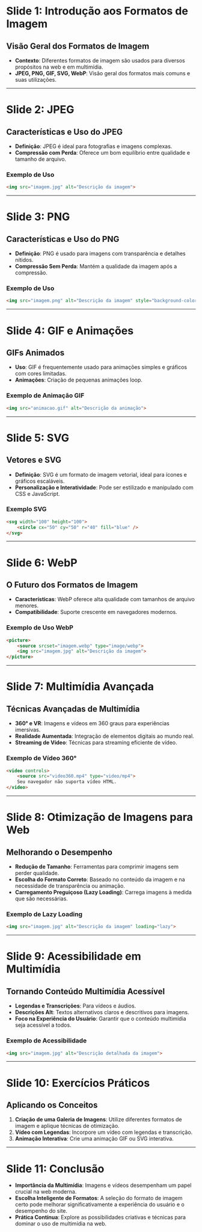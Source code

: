 # Slide 1: Introdução aos Formatos de Imagem

## Visão Geral dos Formatos de Imagem

- **Contexto**: Diferentes formatos de imagem são usados para diversos propósitos na web e em multimídia.
- **JPEG, PNG, GIF, SVG, WebP**: Visão geral dos formatos mais comuns e suas utilizações.

---

# Slide 2: JPEG

## Características e Uso do JPEG

- **Definição**: JPEG é ideal para fotografias e imagens complexas.
- **Compressão com Perda**: Oferece um bom equilíbrio entre qualidade e tamanho de arquivo.

### Exemplo de Uso

```html
<img src="imagem.jpg" alt="Descrição da imagem">
```

---

# Slide 3: PNG

## Características e Uso do PNG

- **Definição**: PNG é usado para imagens com transparência e detalhes nítidos.
- **Compressão Sem Perda**: Mantém a qualidade da imagem após a compressão.

### Exemplo de Uso

```html
<img src="imagem.png" alt="Descrição da imagem" style="background-color: none;">
```

---

# Slide 4: GIF e Animações

## GIFs Animados

- **Uso**: GIF é frequentemente usado para animações simples e gráficos com cores limitadas.
- **Animações**: Criação de pequenas animações loop.

### Exemplo de Animação GIF

```html
<img src="animacao.gif" alt="Descrição da animação">
```

---

# Slide 5: SVG

## Vetores e SVG

- **Definição**: SVG é um formato de imagem vetorial, ideal para ícones e gráficos escaláveis.
- **Personalização e Interatividade**: Pode ser estilizado e manipulado com CSS e JavaScript.

### Exemplo SVG

```html
<svg width="100" height="100">
    <circle cx="50" cy="50" r="40" fill="blue" />
</svg>
```

---

# Slide 6: WebP

## O Futuro dos Formatos de Imagem

- **Características**: WebP oferece alta qualidade com tamanhos de arquivo menores.
- **Compatibilidade**: Suporte crescente em navegadores modernos.

### Exemplo de Uso WebP

```html
<picture>
    <source srcset="imagem.webp" type="image/webp">
    <img src="imagem.jpg" alt="Descrição da imagem">
</picture>
```

---

# Slide 7: Multimídia Avançada



## Técnicas Avançadas de Multimídia

- **360° e VR**: Imagens e vídeos em 360 graus para experiências imersivas.
- **Realidade Aumentada**: Integração de elementos digitais ao mundo real.
- **Streaming de Vídeo**: Técnicas para streaming eficiente de vídeo.

### Exemplo de Vídeo 360°

```html
<video controls>
    <source src="video360.mp4" type="video/mp4">
    Seu navegador não suporta vídeo HTML.
</video>
```

---

# Slide 8: Otimização de Imagens para Web

## Melhorando o Desempenho

- **Redução de Tamanho**: Ferramentas para comprimir imagens sem perder qualidade.
- **Escolha do Formato Correto**: Baseado no conteúdo da imagem e na necessidade de transparência ou animação.
- **Carregamento Preguiçoso (Lazy Loading)**: Carrega imagens à medida que são necessárias.

### Exemplo de Lazy Loading

```html
<img src="imagem.jpg" alt="Descrição da imagem" loading="lazy">
```

---

# Slide 9: Acessibilidade em Multimídia

## Tornando Conteúdo Multimídia Acessível

- **Legendas e Transcrições**: Para vídeos e áudios.
- **Descrições Alt**: Textos alternativos claros e descritivos para imagens.
- **Foco na Experiência do Usuário**: Garantir que o conteúdo multimídia seja acessível a todos.

### Exemplo de Acessibilidade

```html
<img src="imagem.jpg" alt="Descrição detalhada da imagem">
```

---

# Slide 10: Exercícios Práticos

## Aplicando os Conceitos

1. **Criação de uma Galeria de Imagens**: Utilize diferentes formatos de imagem e aplique técnicas de otimização.
2. **Vídeo com Legendas**: Incorpore um vídeo com legendas e transcrição.
3. **Animação Interativa**: Crie uma animação GIF ou SVG interativa.

---

# Slide 11: Conclusão

- **Importância da Multimídia**: Imagens e vídeos desempenham um papel crucial na web moderna.
- **Escolha Inteligente de Formatos**: A seleção do formato de imagem certo pode melhorar significativamente a experiência do usuário e o desempenho do site.
- **Prática Contínua**: Explore as possibilidades criativas e técnicas para dominar o uso de multimídia na web.
